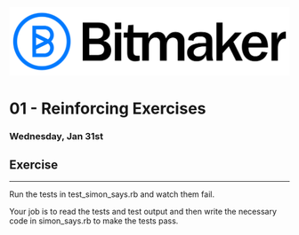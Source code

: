![Bitmaker](https://github.com/johncarlolopez/bitmaker-reference/blob/master/bitmakerlogo.svg)
# 01 - Reinforcing Exercises
### Wednesday, Jan 31st

## Exercise
___
Run the tests in test_simon_says.rb and watch them fail.

Your job is to read the tests and test output and then write the necessary code in simon_says.rb to make the tests pass.
